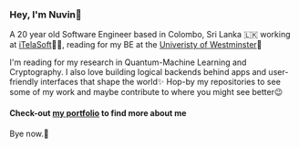 ### Hey, I'm Nuvin👋

A 20 year old Software Engineer based in Colombo, Sri Lanka 🇱🇰 working at [iTelaSoft](https://www.itelasoft.com.au/)👨‍💻, reading for my BE at the [Univeristy of Westminster](https://www.westminster.ac.uk/)📜

I'm reading for my research in Quantum-Machine Learning and Cryptography. I also love building logical backends behind apps and user-friendly interfaces that shape the world✨ Hop-by my repositories to see some of my work and maybe contribute to where you might see better😉

#### Check-out [my portfolio](https://nuvinga.github.io) to find more about me

Bye now.🙌
